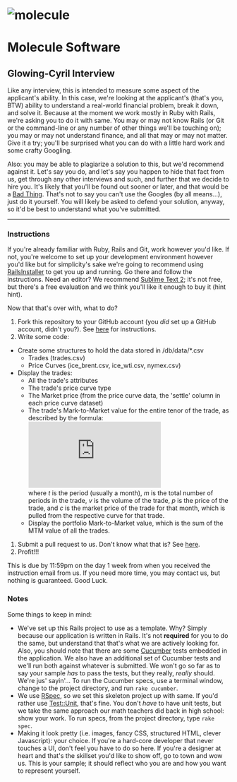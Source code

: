 ![molecule](http://molecule.io/images/logo-login.png "Molecule Software")
=======================================================================================

Molecule Software 
=================

Glowing-Cyril Interview
-----------------------

Like any interview, this is intended to measure some aspect of the applicant's ability.  In this case, we're looking at the applicant's (that's you, BTW) ability to understand a real-world financial problem, break it down, and solve it.  Because at the moment we work mostly in Ruby with Rails, we're asking you to do it with same.  You may or may not know Rails (or Git or the command-line or any number of other things we'll be touching on); you may or may not understand finance, and all that may or may not matter.  Give it a try; you'll be surprised what you can do with a little hard work and some crafty Googling.

Also: you may be able to plagiarize a solution to this, but we'd recommend against it.  Let's say you do, and let's say you happen to hide that fact from us, get through any other interviews and such, and further that we decide to hire you.  It's likely that you'll be found out sooner or later, and that would be a [Bad Thing](http://www.catb.org/jargon/html/B/Bad-Thing.html).  That's not to say you can't use the Googles (by all means...), just do it yourself.  You will likely be asked to defend your solution, anyway, so it'd be best to understand what you've submitted.

-----

### Instructions

If you're already familiar with Ruby, Rails and Git, work however you'd like.  If not, you're welcome to set up your development environment however you'd like but for simplicity's sake we're going to recommend using [RailsInstaller](http://railsinstaller.org/) to get you up and running.  Go there and follow the instructions.  Need an editor?  We recommend [Sublime Text 2](http://www.sublimetext.com/2); it's not free, but there's a free evaluation and we think you'll like it enough to buy it (hint hint).

Now that that's over with, what to do?

1. Fork this repository to your GitHub account (you *did* set up a GitHub account, didn't you?).  See [here](https://help.github.com/articles/fork-a-repo) for instructions.
1. Write some code:
  * Create some structures to hold the data stored in /db/data/*.csv
    * Trades (trades.csv)
    * Price Curves (ice_brent.csv, ice_wti.csv, nymex.csv)
  * Display the trades:
    * All the trade's attributes
    * The trade's price curve type
    * The Market price (from the price curve data, the 'settle' column in each price curve dataset)
    * The trade's Mark-to-Market value for the entire tenor of the trade, as described by the formula:  
    ![equation](http://latex.codecogs.com/gif.latex?%5Csum_%7Bt%3D1%7D%5E%7Bm%7Dv*%28p-c_%7Bt%7D%29)  
where _t_ is the period (usually a month), *m* is the total number of periods in the trade, *v* is the volume of the trade, *p* is the price of the trade, and *c* is the market price of the trade for that month, which is pulled from the respective curve for that trade.
    * Display the portfolio Mark-to-Market value, which is the sum of the MTM value of all the trades.
1. Submit a pull request to us.  Don't know what that is?  See [here](https://help.github.com/articles/creating-a-pull-request).
1. Profit!!!

This is due by 11:59pm on the day 1 week from when you received the instruction email from us.  If you need more time, you may contact us, but nothing is guaranteed.  Good Luck.

### Notes

Some things to keep in mind:

*  We've set up this Rails project to use as a template.  Why?  Simply because our application is written in Rails.  It's not **required** for you to do the same, but understand that that's what we are actively looking for.  Also, you should note that there are some [Cucumber](www.cukes.info) tests embedded in the application.  We also have an additional set of Cucumber tests and we'll run both against whatever is submitted.  We won't go so far as to say your sample *has* to pass the tests, but they really, _really_ should.  We're jus' sayin'...  To run the Cucumber specs, use a terminal window, change to the project directory, and run `rake cucumber`. 
*  We use [RSpec](http://rspec.info/), so we set this skeleton project up with same.  If you'd rather use [Test::Unit](http://test-unit.rubyforge.org/), that's fine.  You don't *have* to have unit tests, but we take the same approach our math teachers did back in high school: show your work.  To run specs, from the project directory, type `rake spec`.
*  Making it look pretty (i.e. images, fancy CSS, structured HTML, clever Javascript): your choice.  If you're a hard-core developer that never touches a UI, don't feel you have to do so here.  If you're a designer at heart and that's the skillset you'd like to show off, go to town and wow us.  This is your sample; it should reflect who you are and how you want to represent yourself.
